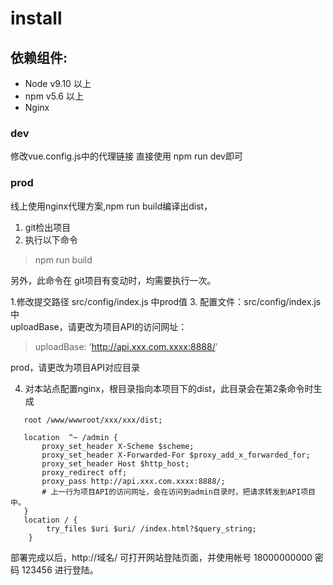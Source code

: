 # install

## 依赖组件: 
- Node v9.10 以上
- npm v5.6 以上
- Nginx 

### dev
修改vue.config.js中的代理链接 
直接使用 npm run dev即可


### prod
线上使用nginx代理方案,npm run build编译出dist，   
1. git检出项目  
2. 执行以下命令
> npm run build  

另外，此命令在 git项目有变动时，均需要执行一次。

1.修改提交路径   src/config/index.js 中prod值
3. 配置文件：src/config/index.js中    
uploadBase，请更改为项目API的访问网址：
> uploadBase: 'http://api.xxx.com.xxxx:8888/'

prod，请更改为项目API对应目录

4. 对本站点配置nginx，根目录指向本项目下的dist，此目录会在第2条命令时生成
```
   root /www/wwwroot/xxx/xxx/dist;
  
   location  ^~ /admin {
       proxy_set_header X-Scheme $scheme;
       proxy_set_header X-Forwarded-For $proxy_add_x_forwarded_for;
       proxy_set_header Host $http_host;
       proxy_redirect off;
       proxy_pass http://api.xxx.com.xxxx:8888/; 
       # 上一行为项目API的访问网址，会在访问到admin目录时，把请求转发到API项目中。
   }
   location / {
        try_files $uri $uri/ /index.html?$query_string;
    }
```

部署完成以后，http://域名/ 可打开网站登陆页面，并使用帐号 18000000000 密码 123456 进行登陆。
